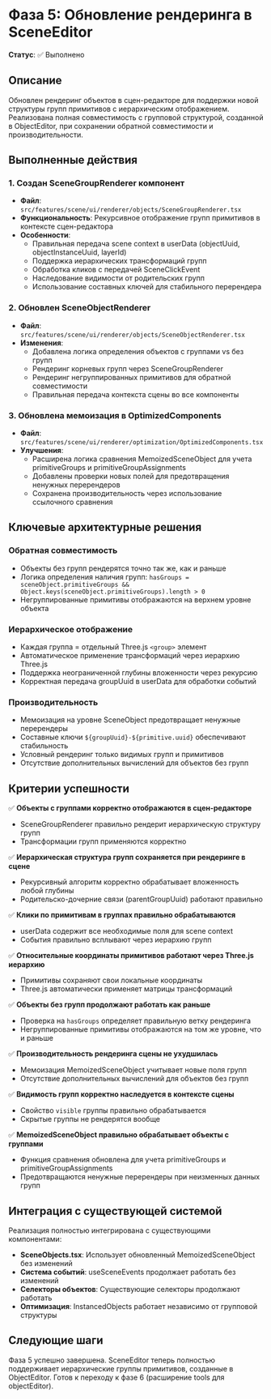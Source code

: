 # Фаза 5: Обновление рендеринга в SceneEditor

**Статус**: ✅ Выполнено

## Описание

Обновлен рендеринг объектов в сцен-редакторе для поддержки новой структуры групп примитивов с иерархическим отображением. Реализована полная совместимость с групповой структурой, созданной в ObjectEditor, при сохранении обратной совместимости и производительности.

## Выполненные действия

### 1. Создан SceneGroupRenderer компонент
- **Файл**: `src/features/scene/ui/renderer/objects/SceneGroupRenderer.tsx`
- **Функциональность**: Рекурсивное отображение групп примитивов в контексте сцен-редактора
- **Особенности**:
  - Правильная передача scene context в userData (objectUuid, objectInstanceUuid, layerId)
  - Поддержка иерархических трансформаций групп
  - Обработка кликов с передачей SceneClickEvent
  - Наследование видимости от родительских групп
  - Использование составных ключей для стабильного перерендера

### 2. Обновлен SceneObjectRenderer
- **Файл**: `src/features/scene/ui/renderer/objects/SceneObjectRenderer.tsx`
- **Изменения**:
  - Добавлена логика определения объектов с группами vs без групп
  - Рендеринг корневых групп через SceneGroupRenderer
  - Рендеринг негруппированных примитивов для обратной совместимости
  - Правильная передача контекста сцены во все компоненты

### 3. Обновлена мемоизация в OptimizedComponents
- **Файл**: `src/features/scene/ui/renderer/optimization/OptimizedComponents.tsx`
- **Улучшения**:
  - Расширена логика сравнения MemoizedSceneObject для учета primitiveGroups и primitiveGroupAssignments
  - Добавлены проверки новых полей для предотвращения ненужных перерендеров
  - Сохранена производительность через использование ссылочного сравнения

## Ключевые архитектурные решения

### Обратная совместимость
- Объекты без групп рендерятся точно так же, как и раньше
- Логика определения наличия групп: `hasGroups = sceneObject.primitiveGroups && Object.keys(sceneObject.primitiveGroups).length > 0`
- Негруппированные примитивы отображаются на верхнем уровне объекта

### Иерархическое отображение
- Каждая группа = отдельный Three.js `<group>` элемент
- Автоматическое применение трансформаций через иерархию Three.js
- Поддержка неограниченной глубины вложенности через рекурсию
- Корректная передача groupUuid в userData для обработки событий

### Производительность
- Мемоизация на уровне SceneObject предотвращает ненужные перерендеры
- Составные ключи `${groupUuid}-${primitive.uuid}` обеспечивают стабильность
- Условный рендеринг только видимых групп и примитивов
- Отсутствие дополнительных вычислений для объектов без групп

## Критерии успешности

✅ **Объекты с группами корректно отображаются в сцен-редакторе**
- SceneGroupRenderer правильно рендерит иерархическую структуру групп
- Трансформации групп применяются корректно

✅ **Иерархическая структура групп сохраняется при рендеринге в сцене**
- Рекурсивный алгоритм корректно обрабатывает вложенность любой глубины
- Родительско-дочерние связи (parentGroupUuid) работают правильно

✅ **Клики по примитивам в группах правильно обрабатываются**
- userData содержит все необходимые поля для scene context
- События правильно всплывают через иерархию групп

✅ **Относительные координаты примитивов работают через Three.js иерархию**
- Примитивы сохраняют свои локальные координаты
- Three.js автоматически применяет матрицы трансформаций

✅ **Объекты без групп продолжают работать как раньше**
- Проверка на `hasGroups` определяет правильную ветку рендеринга
- Негруппированные примитивы отображаются на том же уровне, что и раньше

✅ **Производительность рендеринга сцены не ухудшилась**
- Мемоизация MemoizedSceneObject учитывает новые поля групп
- Отсутствие дополнительных вычислений для объектов без групп

✅ **Видимость групп корректно наследуется в контексте сцены**
- Свойство `visible` группы правильно обрабатывается
- Скрытые группы не рендерятся вообще

✅ **MemoizedSceneObject правильно обрабатывает объекты с группами**
- Функция сравнения обновлена для учета primitiveGroups и primitiveGroupAssignments
- Предотвращаются ненужные перерендеры при неизменных данных групп

## Интеграция с существующей системой

Реализация полностью интегрирована с существующими компонентами:
- **SceneObjects.tsx**: Использует обновленный MemoizedSceneObject без изменений
- **Система событий**: useSceneEvents продолжает работать без изменений
- **Селекторы объектов**: Существующие селекторы продолжают работать
- **Оптимизация**: InstancedObjects работает независимо от групповой структуры

## Следующие шаги

Фаза 5 успешно завершена. SceneEditor теперь полностью поддерживает иерархические группы примитивов, созданные в ObjectEditor. Готов к переходу к фазе 6 (расширение tools для objectEditor).